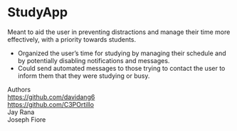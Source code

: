 # StudyApp
Meant to aid the user in preventing distractions and manage their time more effectively, with a priority towards students. 
* Organized the user’s time for studying by managing their schedule and by potentially disabling notifications and messages. 
* Could send automated messages to those trying to contact the user to inform them that they were studying or busy.

Authors  
https://github.com/davidang6  
https://github.com/C3POrtillo  
Jay Rana  
Joseph Fiore  

